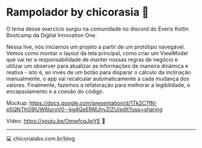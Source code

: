 # Rampolador by chicorasia :triangular_ruler:

O tema desse exercício surgiu na comunidade no discord do Everis Kotlin Bootcamp da Digital Innovation One.

Nessa live, nós iniciamos um projeto a partir de um protótipo navegável. Vemos como montar o layout da tela principal, como criar um ViewModel que vai ter a responsabilidade de manter nossas regras de negócio e utilizar um observer para atualizar as informações de maneira dinâmica e reativa - isto é, ao invés de um botão para disparar o cálculo da inclinação manualmente, o app vai recalcular automaticamente a cada mudança dos valores.  Finalmente, fazemos a refatoração para melhorar a legibilidade, o encapsulamento e a coesão do código.

Mockup: https://docs.google.com/presentation/d/1Tk2C7fN-p5QNThG9lUW6IurxV0--kg4QeERMJhyZIZU/edit?usp=sharing

Vídeo: https://youtu.be/OmwfcqJpjYE :vhs: 

****
:computer: chicorialabs.com.br/blog

